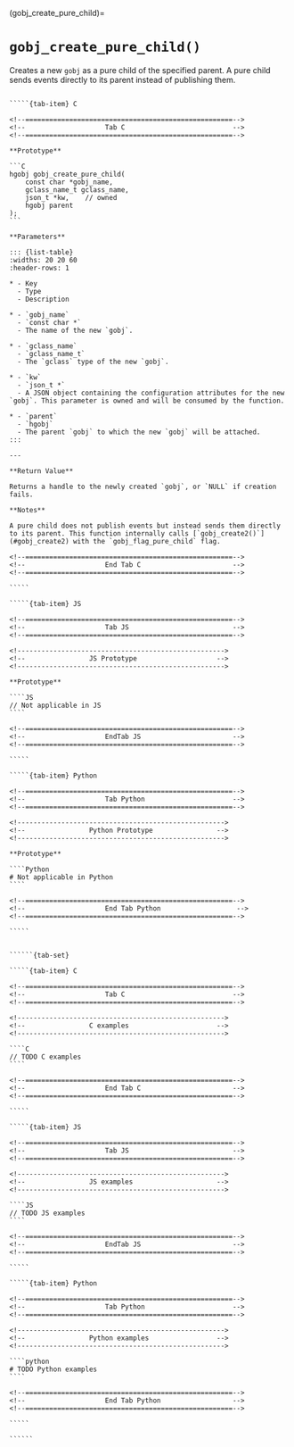 <!-- ============================================================== -->
(gobj_create_pure_child)=
# `gobj_create_pure_child()`
<!-- ============================================================== -->

Creates a new `gobj` as a pure child of the specified parent. A pure child sends events directly to its parent instead of publishing them.

<!------------------------------------------------------------>
<!--                    Prototypes                          -->
<!------------------------------------------------------------>

``````{tab-set}

`````{tab-item} C

<!--====================================================-->
<!--                    Tab C                           -->
<!--====================================================-->

**Prototype**

```C
hgobj gobj_create_pure_child(
    const char *gobj_name,
    gclass_name_t gclass_name,
    json_t *kw,    // owned
    hgobj parent
);
```

**Parameters**

::: {list-table}
:widths: 20 20 60
:header-rows: 1

* - Key
  - Type
  - Description

* - `gobj_name`
  - `const char *`
  - The name of the new `gobj`.

* - `gclass_name`
  - `gclass_name_t`
  - The `gclass` type of the new `gobj`.

* - `kw`
  - `json_t *`
  - A JSON object containing the configuration attributes for the new `gobj`. This parameter is owned and will be consumed by the function.

* - `parent`
  - `hgobj`
  - The parent `gobj` to which the new `gobj` will be attached.
:::

---

**Return Value**

Returns a handle to the newly created `gobj`, or `NULL` if creation fails.

**Notes**

A pure child does not publish events but instead sends them directly to its parent. This function internally calls [`gobj_create2()`](#gobj_create2) with the `gobj_flag_pure_child` flag.

<!--====================================================-->
<!--                    End Tab C                       -->
<!--====================================================-->

`````

`````{tab-item} JS

<!--====================================================-->
<!--                    Tab JS                          -->
<!--====================================================-->

<!---------------------------------------------------->
<!--                JS Prototype                    -->
<!---------------------------------------------------->

**Prototype**

````JS
// Not applicable in JS
````

<!--====================================================-->
<!--                    EndTab JS                       -->
<!--====================================================-->

`````

`````{tab-item} Python

<!--====================================================-->
<!--                    Tab Python                      -->
<!--====================================================-->

<!---------------------------------------------------->
<!--                Python Prototype                -->
<!---------------------------------------------------->

**Prototype**

````Python
# Not applicable in Python
````

<!--====================================================-->
<!--                    End Tab Python                   -->
<!--====================================================-->

`````

``````

<!------------------------------------------------------------>
<!--                    Examples                            -->
<!------------------------------------------------------------>

```````{dropdown} Examples

``````{tab-set}

`````{tab-item} C

<!--====================================================-->
<!--                    Tab C                           -->
<!--====================================================-->

<!---------------------------------------------------->
<!--                C examples                      -->
<!---------------------------------------------------->

````C
// TODO C examples
````

<!--====================================================-->
<!--                    End Tab C                       -->
<!--====================================================-->

`````

`````{tab-item} JS

<!--====================================================-->
<!--                    Tab JS                          -->
<!--====================================================-->

<!---------------------------------------------------->
<!--                JS examples                     -->
<!---------------------------------------------------->

````JS
// TODO JS examples
````

<!--====================================================-->
<!--                    EndTab JS                       -->
<!--====================================================-->

`````

`````{tab-item} Python

<!--====================================================-->
<!--                    Tab Python                      -->
<!--====================================================-->

<!---------------------------------------------------->
<!--                Python examples                 -->
<!---------------------------------------------------->

````python
# TODO Python examples
````

<!--====================================================-->
<!--                    End Tab Python                  -->
<!--====================================================-->

`````

``````

```````
